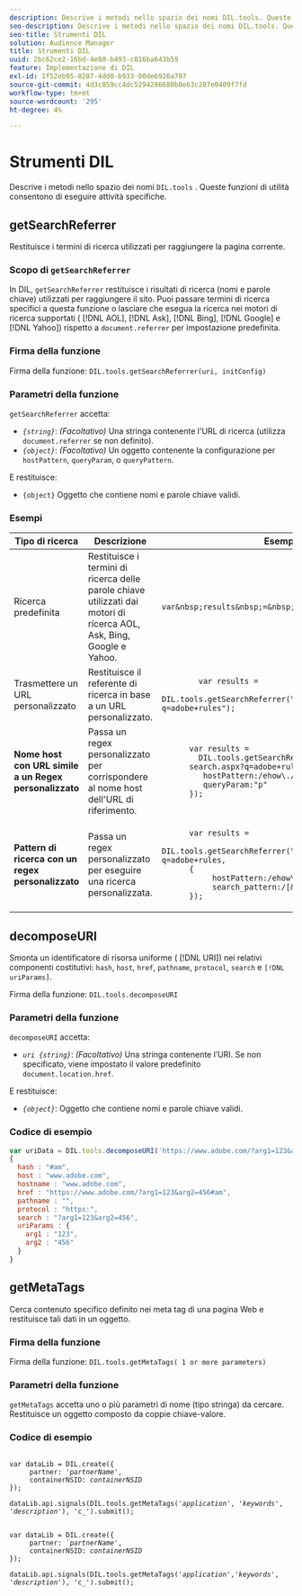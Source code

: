 ```yaml
---
description: Descrive i metodi nello spazio dei nomi DIL.tools. Queste funzioni di utilità consentono di eseguire attività specifiche.
seo-description: Descrive i metodi nello spazio dei nomi DIL.tools. Queste funzioni di utilità consentono di eseguire attività specifiche.
seo-title: Strumenti DIL
solution: Audience Manager
title: Strumenti DIL
uuid: 2bc62ce2-16bd-4e80-b493-c816ba643b59
feature: Implementazione di DIL
exl-id: 1f52eb95-8287-4dd0-b933-00de6926a797
source-git-commit: 4d3c859cc4dc5294286680b0e63c287e0409f7fd
workflow-type: tm+mt
source-wordcount: '295'
ht-degree: 4%

---
```


# Strumenti DIL

Descrive i metodi nello spazio dei nomi `DIL.tools` . Queste funzioni di utilità consentono di eseguire attività specifiche.

<!-- 

c_dil_functions.xml

 -->

## getSearchReferrer

Restituisce i termini di ricerca utilizzati per raggiungere la pagina corrente.

<!-- 

r_dil_get_search_referrer.xml

 -->

### Scopo di `getSearchReferrer`

In DIL, `getSearchReferrer` restituisce i risultati di ricerca (nomi e parole chiave) utilizzati per raggiungere il sito. Puoi passare termini di ricerca specifici a questa funzione o lasciare che esegua la ricerca nei motori di ricerca supportati ( [!DNL AOL], [!DNL Ask], [!DNL Bing], [!DNL Google] e [!DNL Yahoo]) rispetto a `document.referrer` per impostazione predefinita.

### Firma della funzione

Firma della funzione: `DIL.tools.getSearchReferrer(uri, initConfig)`

### Parametri della funzione

`getSearchReferrer` accetta:

* *`{string}`*:  *(Facoltativo)* Una stringa contenente l&#39;URL di ricerca (utilizza  `document.referrer` se non definito).
* *`{object}`*:  *(Facoltativo)* Un oggetto contenente la configurazione per  `hostPattern`,  `queryParam`, o  `queryPattern`.

E restituisce:

* `{object}` Oggetto che contiene nomi e parole chiave validi.

### Esempi

<table id="table_D035276601EC428295E4D619F05BB8D0"> 
 <thead> 
  <tr> 
   <th> Tipo di ricerca </th> 
   <th> Descrizione </th> 
   <th> Esempio di codice </th> 
  </tr> 
 </thead>
 <tbody> 
  <tr> 
   <td> Ricerca predefinita</td> 
   <td> Restituisce i termini di ricerca delle parole chiave utilizzati dai motori di ricerca AOL, Ask, Bing, Google e Yahoo. </td> 
   <td>
      <code>var&amp;nbsp;results&amp;nbsp;=&amp;nbsp;DIL.tools.getSearchReferrer();</code> 
  </td>
  </tr> 
  <tr> 
   <td>Trasmettere un URL personalizzato</td> 
   <td>Restituisce il referente di ricerca in base a un URL personalizzato.</td> 
   <td> 
  <code>
        var&nbsp;results&nbsp;= 
        DIL.tools.getSearchReferrer("https://www.ehow.com/search.aspx?q=adobe+rules");
  </code>
</td> 
  </tr> 
  <tr> 
   <td> <b>Nome host con URL simile a un Regex personalizzato</b></td> 
   <td> Passa un regex personalizzato per corrispondere al nome host dell'URL di riferimento. </td> 
   <td> 
  <code>
      var results = 
        DIL.tools.getSearchReferrer("https://www.ehow.com/
      search.aspx?q=adobe+rules",{ 
      &nbsp;&nbsp;&nbsp;hostPattern:/ehow\./, 
      &nbsp;&nbsp;&nbsp;queryParam:"p" 
      }); 
  </code>
  </td></tr> 
  <tr> 
   <td> <b>Pattern di ricerca con un regex personalizzato</b> </td> 
   <td> Passa un regex personalizzato per eseguire una ricerca personalizzata. </td> 
   <td> 
    <code>
      var&nbsp;results&nbsp;= 
      DIL.tools.getSearchReferrer("https://www.ehow.com/search.aspx?q=adobe+rules,
      {
        &nbsp;&nbsp;&nbsp;hostPattern:/ehow\./, 
        &nbsp;&nbsp;&nbsp;search_pattern:/[&amp;\?]p=([^&amp;]+/ 
      });
    </code>
   </td> 
  </tr> 
 </tbody> 
</table>

## decomposeURI

Smonta un identificatore di risorsa uniforme ( [!DNL URI]) nei relativi componenti costitutivi: `hash`, `host`, `href`, `pathname`, `protocol`, `search` e `[!DNL uriParams]`.

<!-- 

r_dil_decompose.xml

 -->

Firma della funzione: `DIL.tools.decomposeURI`

### Parametri della funzione

`decomposeURI` accetta:

* *`uri {string}`*:  *(Facoltativo)* Una stringa contenente l’URI. Se non specificato, viene impostato il valore predefinito `document.location.href`.

E restituisce:

* *`{object}`*: Oggetto che contiene nomi e parole chiave validi.

### Codice di esempio


```javascript
var uriData = DIL.tools.decomposeURI('https://www.adobe.com/?arg1=123&arg2=456#am'); 
{ 
  hash : "#am", 
  host : "www.adobe.com", 
  hostname : "www.adobe.com", 
  href : "https://www.adobe.com/?arg1=123&arg2=456#am", 
  pathname : "", 
  protocol : "https:", 
  search : "?arg1=123&arg2=456", 
  uriParams : { 
    arg1 : "123", 
    arg2 : "456" 
  } 
}
```

## getMetaTags

Cerca contenuto specifico definito nei meta tag di una pagina Web e restituisce tali dati in un oggetto.

<!-- 

r_dil_get_metatags.xml

 -->

### Firma della funzione

Firma della funzione: `DIL.tools.getMetaTags( 1 or more parameters)`

### Parametri della funzione

`getMetaTags` accetta uno o più parametri di nome (tipo stringa) da cercare. Restituisce un oggetto composto da coppie chiave-valore.

### Codice di esempio

<pre class="&ldquo;javascript&rdquo;"><code>
var dataLib = DIL.create({ 
     partner: '<i>partnerName'</i>, 
     containerNSID: <i>containerNSID</i> 
}); 

dataLib.api.signals(DIL.tools.getMetaTags('<i>application</i>', '<i>keywords</i>',  '<i>description</i>'), 'c_').submit();
</code></pre>

<pre><code>
var dataLib = DIL.create({ 
     partner: <i>`partnerName'</i>, 
     containerNSID: <i>containerNSID</i> 
}); 

dataLib.api.signals(DIL.tools.getMetaTags('<i>application</i>','<i>keywords</i>', '<i>description</i>'), 'c_').submit();
</code></pre>
